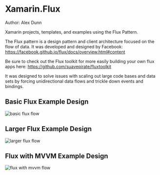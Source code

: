 # Xamarin.Flux
Author: Alex Dunn

Xamarin projects, templates, and examples using the Flux Pattern.

The Flux pattern is a design pattern and client architecture focused on the flow of data. It was developed and designed by Facebook:
https://facebook.github.io/flux/docs/overview.html#content

Be sure to check out the Flux toolkit for more easily building your own flux apps here: https://github.com/suavepirate/fluxtoolkit

It was designed to solve issues with scaling out large code bases and data sets by forcing unidirectional data flows and trickle down events and bindings.

## Basic Flux Example Design
![basic flux flow](http://imgur.com/pP9gmmx.png)
## Larger Flux Example Design
![larger flux flow](http://imgur.com/sMBdkG4.png)
## Flux with MVVM Example Design
![flux with mvvm flow](http://imgur.com/Pq2du8s.png)
